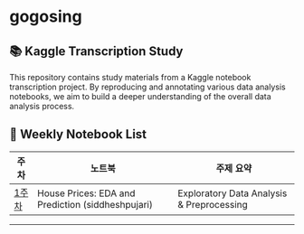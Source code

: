 # gogosing
## 📚 Kaggle Transcription Study

This repository contains study materials from a Kaggle notebook transcription project. By reproducing and annotating various data analysis notebooks, we aim to build a deeper understanding of the overall data analysis process.

## 📅 Weekly Notebook List

| 주차 | 노트북 | 주제 요약 |
|------|--------|------------|
| [1주차](./week01.md) | House Prices: EDA and Prediction (siddheshpujari) | Exploratory Data Analysis & Preprocessing |


---

